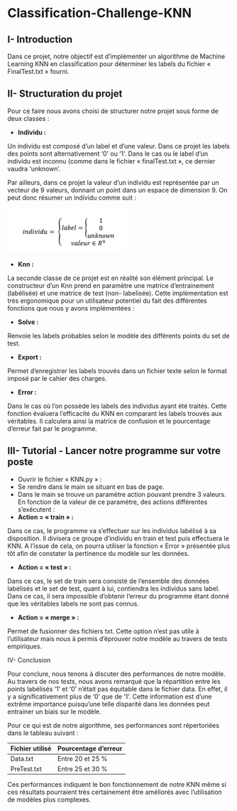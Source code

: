 # Classification-Challenge-KNN


## I-  Introduction 

Dans ce projet, notre objectif est d’implémenter un algorithme de Machine Learning KNN en classification pour déterminer les labels du fichier « FinalTest.txt » fourni. 

## II-  Structuration du projet 

Pour ce faire nous avons choisi de structurer notre projet sous forme de deux classes : 

- **Individu :** 

Un individu est composé d’un label et d’une valeur. Dans ce projet les labels des points sont alternativement ‘0’ ou ‘1’. Dans le cas ou le label d’un individu est inconnu (comme dans le fichier « finalTest.txt », ce dernier vaudra ‘unknown’.  

Par ailleurs, dans ce projet la valeur d’un individu est représentée par un vecteur de 9 valeurs, donnant un point dans un espace de dimension 9. On peut donc résumer un individu comme suit : 

![](ressources/Capture.PNG)

- **Knn :** 

La seconde classe de ce projet est en réalité son élément principal. Le constructeur d’un Knn prend en paramètre une matrice d’entrainement (labélisée) et une matrice de test (non- labelisée). Cette implémentation est très ergonomique pour un utilisateur potentiel du fait des différentes fonctions que nous y avons implémentées : 

- **Solve :** 

Renvoie les labels probables selon le modèle des différents points du set de test. 

- **Export :** 

Permet d’enregistrer les labels trouvés dans un fichier texte selon le format imposé par le cahier des charges. 

- **Error :** 

Dans le cas où l’on possède les labels des individus ayant été traités. Cette fonction évaluera l’efficacité du KNN en comparant les labels trouvés aux véritables. Il calculera ainsi la matrice de confusion et le pourcentage d’erreur fait par le programme. 

## III-  Tutorial - Lancer notre programme sur votre poste 

- Ouvrir le fichier « KNN.py » : 
- Se rendre dans le main se situant en bas de page. 
- Dans le main se trouve un paramètre action pouvant prendre 3 valeurs. En fonction de la valeur de ce paramètre, des actions différentes s’exécutent : 
- **Action = « train » :** 

Dans ce cas, le programme va s’effectuer sur les individus labélisé à sa disposition. Il divisera ce groupe d’individu en train et test puis effectuera le KNN. A l’issue de cela, on pourra utiliser la fonction « Error » présentée plus tôt afin de constater la pertinence du modèle sur les données. 

- **Action = « test » :** 

Dans ce cas, le set de train sera consisté de l’ensemble des données labélisés et le set de test, quant à lui, contiendra les individus sans label. Dans ce cas, il sera impossible d’obtenir l’erreur du programme étant donné que les véritables labels ne sont pas connus. 

- **Action = « merge » :** 

Permet de fusionner des fichiers txt. Cette option n’est pas utile à l’utilisateur mais nous à permis d’éprouver notre modèle au travers de tests empiriques. 

IV-  Conclusion 

Pour conclure, nous tenons à discuter des performances de notre modèle. Au travers de nos tests, nous avons remarqué que la répartition entre les points labélisés ‘1’ et ‘0’ n’était pas équitable dans le fichier data. En effet, il y a significativement plus de ‘0’ que de ‘1’. Cette information est d’une extrême importance puisqu’une telle disparité dans les données peut entrainer un biais sur le modèle. 

Pour ce qui est de notre algorithme, ses performances sont répertoriées dans le tableau suivant : 



|Fichier utilisé |Pourcentage d’erreur |
| - | - |
|Data.txt |Entre 20 et 25 % |
|PreTest.txt |Entre 25 et 30 % |
Ces performances indiquent le bon fonctionnement de notre KNN même si ces résultats pourraient très certainement être améliorés avec l’utilisation de modèles plus complexes. 
